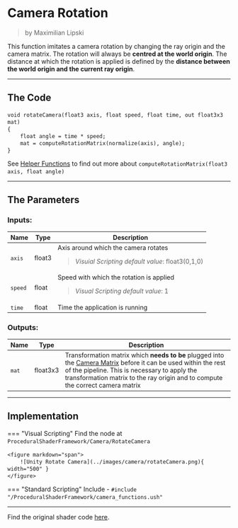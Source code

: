 <div class="container">
    <h1 class="main-heading">Camera Rotation</h1>
    <blockquote class="author">by Maximilian Lipski</blockquote>
</div>

This function imitates a camera rotation by changing the ray origin and the camera matrix. The rotation will always be __centred at the world origin__. The distance at which the rotation is applied is defined by the __distance between the world origin and the current ray origin__.

---

## The Code

``` hlsl
void rotateCamera(float3 axis, float speed, float time, out float3x3 mat)
{
    float angle = time * speed;
    mat = computeRotationMatrix(normalize(axis), angle);
}
```

See [Helper Functions](../helperFunctions.md) to find out more about ```computeRotationMatrix(float3 axis, float angle)```

---

## The Parameters

### Inputs:
| Name            | Type     | Description |
|-----------------|----------|-------------|
| `axis`        | float3  | Axis around which the camera rotates  <br> <blockquote>*Visuial Scripting default value*: float3(0,1,0)</blockquote>|
| `speed`        | float   | Speed with which the rotation is applied <br> <blockquote>*Visual Scripting default value*: 1</blockquote>|
| `time`        | float   | Time the application is running |

### Outputs:
| Name            | Type     | Description |
|-----------------|----------|-------------|
| `mat`        | float3x3   | Transformation matrix which __needs to be__ plugged into the [Camera Matrix](cameraMatrix.md) before it can be used within the rest of the pipeline. This is necessary to apply the transformation matrix to the ray origin and to compute the correct camera matrix |

---

## Implementation

=== "Visual Scripting"
    Find the node at `ProceduralShaderFramework/Camera/RotateCamera`

    <figure markdown="span">
        ![Unity Rotate Camera](../images/camera/rotateCamera.png){ width="500" }
    </figure>

=== "Standard Scripting"
    Include - ```#include "/ProceduralShaderFramework/camera_functions.ush"```

---

Find the original shader code [here](unity/cameraMatrix.md).